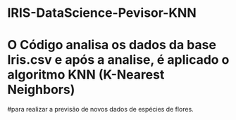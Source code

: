 # IRIS-DataScience-Pevisor-KNN
# O Código analisa os dados da base Iris.csv e após a analise, é aplicado o algoritmo KNN (K-Nearest Neighbors) 
#para realizar a previsão de novos dados de espécies de flores.
